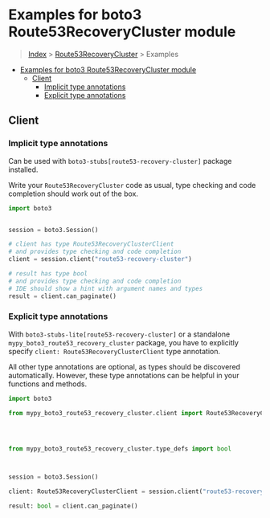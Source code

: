 <a id="examples-for-boto3-route53recoverycluster-module"></a>

# Examples for boto3 Route53RecoveryCluster module

> [Index](../README.md) > [Route53RecoveryCluster](./README.md) > Examples

- [Examples for boto3 Route53RecoveryCluster module](#examples-for-boto3-route53recoverycluster-module)
  - [Client](#client)
    - [Implicit type annotations](#implicit-type-annotations)
    - [Explicit type annotations](#explicit-type-annotations)

<a id="client"></a>

## Client

<a id="implicit-type-annotations"></a>

### Implicit type annotations

Can be used with `boto3-stubs[route53-recovery-cluster]` package installed.

Write your `Route53RecoveryCluster` code as usual, type checking and code
completion should work out of the box.

```python
import boto3


session = boto3.Session()

# client has type Route53RecoveryClusterClient
# and provides type checking and code completion
client = session.client("route53-recovery-cluster")

# result has type bool
# and provides type checking and code completion
# IDE should show a hint with argument names and types
result = client.can_paginate()
```

<a id="explicit-type-annotations"></a>

### Explicit type annotations

With `boto3-stubs-lite[route53-recovery-cluster]` or a standalone
`mypy_boto3_route53_recovery_cluster` package, you have to explicitly specify
`client: Route53RecoveryClusterClient` type annotation.

All other type annotations are optional, as types should be discovered
automatically. However, these type annotations can be helpful in your functions
and methods.

```python
import boto3

from mypy_boto3_route53_recovery_cluster.client import Route53RecoveryClusterClient




from mypy_boto3_route53_recovery_cluster.type_defs import bool



session = boto3.Session()

client: Route53RecoveryClusterClient = session.client("route53-recovery-cluster")

result: bool = client.can_paginate()
```
